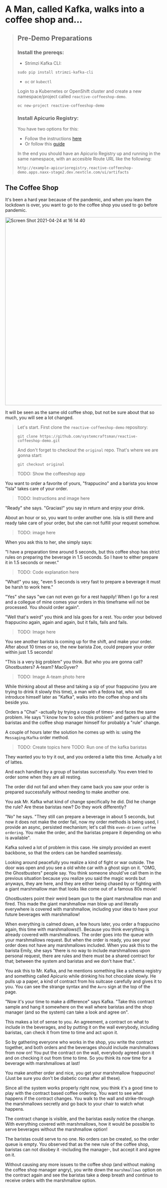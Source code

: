 # A Man, called Kafka, walks into a coffee shop and...


> ## Pre-Demo Preparations
>
> ### Install the prereqs:
>
> * Strimzi Kafka CLI:
>
> `sudo pip install strimzi-kafka-cli`
>
> * `oc` or `kubectl`
>
> Login to a Kubernetes or OpenShift cluster and create a new namespace/project called `reactive-coffeeshop-demo`.
>
> `oc new-project reactive-coffeeshop-demo`
>
> ### Install Apicurio Registry:
>
> You have two options for this:
>
> * Follow the instructions [here](https://access.redhat.com/documentation/en-us/red_hat_integration/2020-q4/html/getting_started_with_service_registry/installing-registry-ocp)
> * Or follow this [guide](https://www.apicur.io/registry/docs/apicurio-registry/2.0.0.Final/getting-started/assembly-installing-registry-openshift.html)
>
> In the end you should have an Apicurio Registry up and running in the same namespace, with an accesible Route URL like the following:
>
> `http://example-apicurioregistry.reactive-coffeeshop-demo.apps.naxx-stage2.dev.nextcle.com/ui/artifacts`
>
## The Coffee Shop

It's been a hard year because of the pandemic, and when you learn the lockdown is over, you want to go to the coffee shop you used to go before pandemic.

<img width="604" alt="Screen Shot 2021-04-24 at 16 14 40" src="https://user-images.githubusercontent.com/10568159/120249950-2e68ef80-c285-11eb-9bd6-c52ada97ab6a.png">

It will be seen as the same old coffee shop, but not be sure about that so much, you will see a lot changed.

> Let's start. First clone the `reactive-coffeeshop-demo` repository:
> 
> ```shell
> git clone https://github.com/systemcraftsman/reactive-coffeeshop-demo.git
> ```
> 
> And don't forget to checkout the `original` repo. That's where we are gonna start:
> 
> ```shell
> git checkout original
> ```
> 
> TODO: Show the coffeeshop app

You want to order a favorite of yours, "frappucino" and a barista you know "Isla" takes care of your order.

> TODO: Instructions and image here

"Ready" she says. "Gracias!" you say in return and enjoy your drink.

About an hour or so, you want to order another one. Isla is still there and ready take care of your order, 
but she can not fulfill your request somehow.

> TODO: image here

When you ask this to her, she simply says:

"I have a preparation time around 5 seconds, but this coffee shop has strict rules on preparing the beverage in 1.5 seconds.
So I have to either prepare it in 1.5 seconds or never."

> TODO: Code explanation here

"What!" you say, "even 5 seconds is very fast to prepare a beverage it must be harsh to work here."

"Yes" she says "we can not even go for a rest happily! When I go for a rest and a collegue of mine comes your orders in this timeframe will not be processed.
You should order again".

"Well that's weird" you think and Isla goes for a rest.
You order your beloved frappucino again, again and again, but it fails, fails and fails.

> TODO: Image here

You see another barista is coming up for the shift, and make your order.
After about 10 times or so, the new barista Zoe, could prepare your order within just 1.5 seconds!

"This is a very big problem" you think. But who you are gonna call? Ghostbusters? A-team? MacGyver?

> TODO: Image A-team photo here

While thinking about all these and taking a sip of your frappucino (you are trying to drink it slowly this time),
a man with a fedora hat, who will introduce himself later as "Kafka", walks into the coffee shop and sits beside you.

Orders a "Chai" -actually by trying a couple of times- and faces the same problem.
He says "I know how to solve this problem" and gathers up all the baristas and the coffee shop manager himself for probably a "rule" change.

A couple of hours later the solution he comes up with is: using the `Messaging/Kafka` order method.

> TODO: Create topics here
> TODO: Run one of the kafka baristas

They wanted you to try it out, and you ordered a latte this time. Actually a lot of lattes.

And each handled by a group of baristas successfully.
You even tried to order some when they are all resting.

The order did not fail and when they came back you saw your order is prepared successfully without needing to make another one.

You ask Mr. Kafka what kind of change specifically he did.
Did he change the rule? Are these baristas new?
Do they work differently?

"No" he says. "They still can prepare a beverage in about 5 seconds, but now it does not make the order fail, now my order methods is being used,
I provide an async, persisted mechanism; let's call this `even-driven coffee ordering`.
You make the order, and the baristas prepare it depending on who is available".

Kafka solved a lot of problem in this case. He simply provided an event backbone, so that the orders can be handled seamlessly.

Looking around peacefully you realize a kind of fight or war outside.
The door was open and you see a old white car with a ghost sign on it.
"OMG, the Ghostbusters" people say.
You think someone should've call them in the previous situation because you realize you said the magic words
but anyways, they are here, and they are either being chased by or fighting with a giant marshmallow man that looks like come out of a famous 80s movie!

Ghostbusters point their weird beam gun to the giant marshmallow man and fired.
This made the giant marshmallow man blow up and literally everywhere is covered with marshmallow, including your idea to have your future beverages with marshmallow!

When everything is calmed down, a few hours later, you order a frappucino again, this time with marshmallows(!).
Because you think everything is already covered with marshmallows.
The order goes into the queue with your marshmallows request.
But when the order is ready, you see your order does not have any marshmallows included.
When you ask this to the barista Emily, she says "there is no way to include marshmallows upon personal request, there are rules and there must be a shared contract for that; between the system and baristas and we don't have that.".

You ask this to Mr. Kafka, and he mentions something like a schema registry and something called Apicurio while drinking his hot chocolate slowly.
He pulls up a paper, a kind of contract from his suitcase carefully and gives it to you.
You can see the strange syntax and the `Avro` sign at the top of the page.

"Now it's your time to make a difference" says Kafka.
"Take this contract sample and hang it somewhere on the wall where baristas and the shop manager (and so the system) can take a look and agree on".

This makes a lot of sense to you. An agreement, a contract on what to include in the beverages, and by putting it on the wall everybody, including baristas, can check it from time to time and act upon it.

So by gathering everyone who works in the shop, you write the contract together, and both orders and the beverages should include marshmallows from now on!
You put the contract on the wall, everybody agreed upon it and on checking it out from time to time. So you think its now time for a beverage with marshmallows at last!

You make another order and nice, you get your marshmallow frappucino! (Just be sure you don't be diabetic coma after all these).

Since all the system works properly right now, you think it's a good time to play with the contract based coffee ordering.
You want to see what happens if the contract changes.
You walk to the wall and strike-through the marshmallows secretly and go back to your chair to watch what happens.

The contract change is visible, and the baristas easily notice the change. 
With everything covered with marshmallows, how it would be possible to serve beverages without the marshmallow option!

The baristas could serve to no one. No orders can be created, so the order queue is empty.
You observed that as the new rule of the coffee shop, baristas can not disobey it -including the manager-, but accept it and agree on it.

Without causing any more issues to the coffee shop (and without making the coffee shop manager angry), 
you write down the `marshmallows` option on the contract again and see the baristas take a deep breath and continue to receive orders with the marshmallow option.
